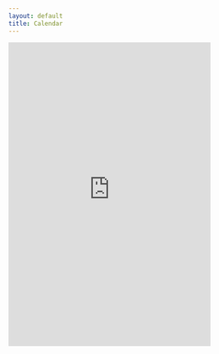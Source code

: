 ```yaml
---
layout: default
title: Calendar
---
```

<iframe src="https://calendar.google.com/calendar/embed?height=600&wkst=2&ctz=Europe%2FLondon&bgcolor=%23ffffff&title=Reception%20Calendar&hl=en_GB&src=Y184Y2RkZjZkN2Y5MjhjMDAxYTYxMGMzZmRlYzJhODA1NzkwNzlkNGU1ZDVlZWU4ZThkYmM1ZTA0ZDY3YWU5ZjI0QGdyb3VwLmNhbGVuZGFyLmdvb2dsZS5jb20&src=Y183ZjgwODVjNmM4YWEzY2M4MTZiOTFmZTJlNTRmZDYxZDAyYmZjMmZkNzI3ODgwNzFhYjBmNDNkYjNjMWM1NmIzQGdyb3VwLmNhbGVuZGFyLmdvb2dsZS5jb20&src=Y184NjM1ZDJhMDdjN2M5YjQ2M2E0MThkNDYyNjkyOWJiZTUwZmI3ZTgyZTQ2YTY2YTEyYWU4YWYzMmI4ODIzNTU3QGdyb3VwLmNhbGVuZGFyLmdvb2dsZS5jb20&src=Y182OWQ5MmEyOGU1Y2ZhMTk4M2I5NjhkOGI1ZmNmNzRjMWIxNjY5ZTgzYmFhZWE1NGY1OGY3M2RlMDhkM2JlYzgzQGdyb3VwLmNhbGVuZGFyLmdvb2dsZS5jb20&color=%23AD1457&color=%23009688&color=%237986CB&color=%23F09300" style="border-width:0" width="400" height="600" frameborder="0" scrolling="no"></iframe>
